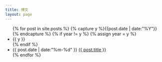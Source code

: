 ```yaml
---
title: 博文
layout: page
---
```


<ul class="listing">
{% for post in site.posts %}
  {% capture y %}{{post.date | date:"%Y"}}{% endcapture %}
  {% if year != y %}
    {% assign year = y %}
    <li class="listing-seperator" data-flag="{{y}}"><span class="listing-logo"></span>{{ y }}</li>
  {% endif %}
  <li class="listing-item list_{{y}}">
    <time datetime="{{ post.date | date:"%m-%d" }}">{{ post.date | date:"%m-%d" }}</time>
    <a href="{{ post.url }}" title="{{ post.title }}" class="listing-item-a">{{ post.title }}</a>
  </li>
{% endfor %}
</ul>
